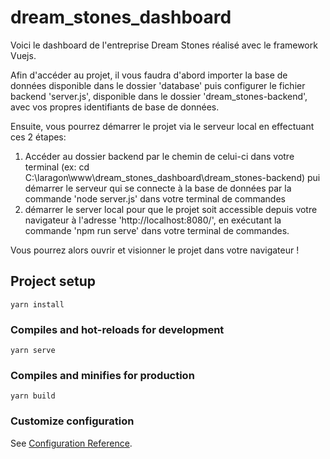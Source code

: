 # dream_stones_dashboard

Voici le dashboard de l'entreprise Dream Stones réalisé avec le framework Vuejs.

Afin d'accéder au projet, il vous faudra d'abord importer la base de données disponible dans le dossier 'database' puis configurer le fichier backend 'server.js', disponible dans le dossier 'dream_stones-backend', avec vos propres identifiants de base de données.

Ensuite, vous pourrez démarrer le projet via le serveur local en effectuant ces 2 étapes:
1) Accéder au dossier backend par le chemin de celui-ci dans votre terminal (ex: cd C:\laragon\www\dream_stones_dashboard\dream_stones-backend\) pui démarrer le serveur qui se connecte à la base de données par la commande 'node server.js' dans votre terminal de commandes
2) démarrer le server local pour que le projet soit accessible depuis votre navigateur à l'adresse 'http://localhost:8080/', en exécutant la commande 'npm run serve' dans votre terminal de commandes.

Vous pourrez alors ouvrir et visionner le projet dans votre navigateur ! 

## Project setup
```
yarn install
```

### Compiles and hot-reloads for development
```
yarn serve
```

### Compiles and minifies for production
```
yarn build
```

### Customize configuration
See [Configuration Reference](https://cli.vuejs.org/config/).
